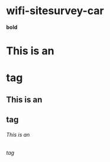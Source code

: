 # wifi-sitesurvey-car
**bold**
# This is an <h1> tag
## This is an <h2> tag
###### This is an <h6> tag
